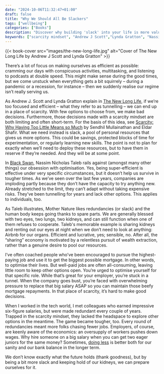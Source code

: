 ```yaml
---
date: "2024-10-06T11:32:47+01:00"
draft: false
title: "Why We Should All Be Slackers"
tags: ["wellbeing"]
categories: ["Books"]
description: "Discover why building 'slack' into your life is more valuable than relentless efficiency. Explore how having reserves of time, money, and skills helps you avoid the scarcity mindset and make better decisions during uncertain times."
keywords: ["scarcity mindset", "Andrew J Scott","Lynda Gratton", "Nassim Taleb", "Black Swan", "career flexibility", "financial planning", "redundancy planning", "work-life balance"]
---
```


{{< book-cover src="images/the-new-long-life.jpg" alt="Cover of The New Long Life by Andrew J Scott and Lynda Gratton" >}}

There’s a lot of focus on making ourselves as efficient as possible: cramming our days with conspicuous activities, multitasking, and listening to podcasts at double speed. This might make sense during the good times, but we come unstuck when everything gets a bit squirrely – during a pandemic or a recession, for instance – then we suddenly realise our regime isn’t really serving us.

As Andrew J. Scott and Lynda Gratton explain in [The New Long Life](https://uk.bookshop.org/a/2760/9781526615169), if we’re too focused and efficient – what they refer to as tunnelling – we can end up in a place of scarcity. With few options to choose from, we make bad decisions. Furthermore, those decisions made with a scarcity mindset are both limiting and often short-term. For the basis of this idea, see [Scarcity: Why Having Too Little Means so Much](https://uk.bookshop.org/a/2760/9780141049199) by Sendhil Mullainathan and Eldar Shafir. What we need instead is slack, a pool of personal resources that gives us more options. This could be savings, protected blocks of time for experimentation, or regularly learning new skills. The point is not to plan for exactly when we’ll need to deploy these resources, but to have them in reserve if they’re needed. And they will be at some point.

In [Black Swan](https://uk.bookshop.org/a/2760/9780141034591), Nassim Nicholas Taleb rails against (amongst many other things) our obsession with optimisation. Yes, being super-efficient is effective under very specific circumstances, but it doesn’t help us survive in tougher times. As we’ve seen over the last few years, companies are imploding partly because they don’t have the capacity to try anything new. Already stretched to the limit, they can’t adapt without taking expensive risks. They’ve been tunnelling for years and lack other options. This applies to individuals, too.

As Taleb illustrates, Mother Nature likes redundancies (or slack) and the human body keeps going thanks to spare parts. We are generally blessed with two eyes, two lungs, two kidneys, and can still function when one of them refuses to cooperate. Taleb's memorable example is sharing kidneys and renting out our eyes at night when we don’t need to look at anything: Airbnb for our organs. Efficient and lucrative, yes; sensible, no. After all, the “sharing” economy is motivated by a relentless pursuit of wealth extraction, rather than a genuine desire to pool our resources.

I’ve often coached people who’ve been encouraged to pursue the highest-paying job and use it to get the biggest possible mortgage. In other words, to optimise their lives. But well-paid jobs are often all-consuming, leaving little room to keep other options open. You’re urged to optimise yourself for that specific role. While that’s great for your employer, you’re stuck in a tunnel. When the company goes bust, you’re faced with overwhelming pressure to replace that big salary ASAP so you can maintain those beefy mortgage repayments. In that place of scarcity, it’s hard to make good decisions.

When I worked in the tech world, I met colleagues who earned impressive six-figure salaries, but were made redundant every couple of years. Trapped in the scarcity mindset, they lacked the headspace to explore other options in the meantime. The game became tougher, too. Every round of redundancies meant more folks chasing fewer jobs. Employers, of course, are keenly aware of the economics: an oversupply of workers pushes down wages. Why hire someone on a big salary when you can get two eager juniors for the same money? Sometimes, [doing less](../../workshops/resources/managing-your-energy-budget/) is better both for our sanity and our bank balance in the longer term.

We don’t know exactly what the future holds (thank goodness), but by being a bit more slack and keeping hold of our kidneys, we can prepare ourselves for it.